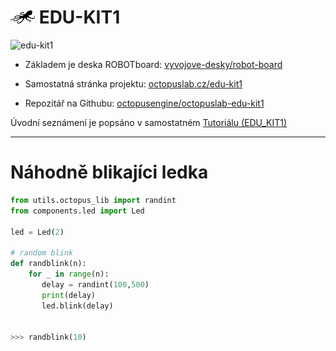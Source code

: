 # ![logo](img/logo_small.png) EDU-KIT1

![edu-kit1](https://www.octopuslab.cz/wp-content/uploads/2020/05/edu_kit1-2020-05-v2.png)

- Základem je deska ROBOTboard: [vyvojove-desky/robot-board](https://www.octopuslab.cz/vyvojove-desky/robot-board/)

- Samostatná stránka projektu: [octopuslab.cz/edu-kit1](https://www.octopuslab.cz/edu-kit1/)

- Repozitář na Githubu: [octopusengine/octopuslab-edu-kit1](https://github.com/octopusengine/octopuslab-edu-kit1)

Úvodní seznámení je popsáno v samostatném [Tutoriálu (EDU_KIT1)](/tutorial3-edukit1)

---

# Náhodně blikajíci ledka

```python
from utils.octopus_lib import randint
from components.led import Led

led = Led(2)

# random blink
def randblink(n):
    for _ in range(n):
       delay = randint(100,500)
       print(delay)
       led.blink(delay)


>>> randblink(10)
```
